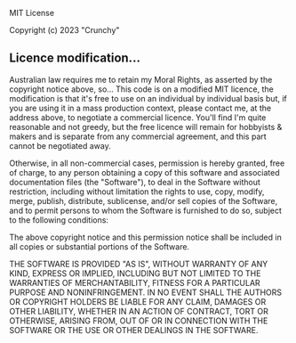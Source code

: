 MIT License

Copyright (c) 2023 "Crunchy"

## Licence modification...
Australian law requires me to retain my Moral Rights, as asserted by the copyright notice above, so...
This code is on a modified MIT licence, the modification is that it's free to use on an individual by individual basis but, if you are using it in a mass production context, please contact me, at the address above, to negotiate a commercial licence. You'll find I'm quite reasonable and not greedy, but the free licence will remain for hobbyists & makers and is separate from any commercial agreement, and this part cannot be negotiated away.

Otherwise, in all non-commercial cases, permission is hereby granted, free of charge, to any person obtaining a copy of this software and associated documentation files (the "Software"), to deal in the Software without restriction, including without limitation the rights to use, copy, modify, merge, publish, distribute, sublicense, and/or sell copies of the Software, and to permit persons to whom the Software is furnished to do so, subject to the following conditions:

The above copyright notice and this permission notice shall be included in all copies or substantial portions of the Software.

THE SOFTWARE IS PROVIDED "AS IS", WITHOUT WARRANTY OF ANY KIND, EXPRESS OR IMPLIED, INCLUDING BUT NOT LIMITED TO THE WARRANTIES OF MERCHANTABILITY, FITNESS FOR A PARTICULAR PURPOSE AND NONINFRINGEMENT. IN NO EVENT SHALL THE AUTHORS OR COPYRIGHT HOLDERS BE LIABLE FOR ANY CLAIM, DAMAGES OR OTHER LIABILITY, WHETHER IN AN ACTION OF CONTRACT, TORT OR OTHERWISE, ARISING FROM, OUT OF OR IN CONNECTION WITH THE SOFTWARE OR THE USE OR OTHER DEALINGS IN THE SOFTWARE.

